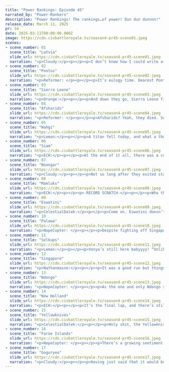 ```yaml
---
title: "Power Rankings: Episode 45"
narrated_by: "Power-Rankers"
description: "Power Rankings! The rankings…of power! Dun dun dunnnn!"
release_date: March 11, 2025
pr: S4
date: 2025-03-11T00:00:00.000Z
image: https://cdn.civbattleroyale.tv/season4-pr45-scene01.jpeg
scenes:
- scene_number: 01
  scene_title: "Latvia"
  slide_url: https://cdn.civbattleroyale.tv/season4-pr45-scene01.jpeg
  narration: "<p>Cloudy:</p><p></p><p>I don’t know how I could write a better eulogy for Latvia than TopHatPaladin did in the discord screenshot used for last week’s Latvia slide. That eulogy was imbued with a passion and closeness that could only be achieved by the man who made the mod, but I won’t lie when I say that that same enthusiasm rubbed off on me from an early stage, as soon as it became clear that Latvia wasn’t going to roll over and die. Most rankers placed them very close to the bottom and we were proven wrong almost right away. Latvia was expansive, scrappy, and aggressive, constantly winning wars with what seemed like hardly any troops, always flirting with the specter of devastation, but always eking out a win in the end. They landed a deathblow against Makhnovia; outmaneuvered Royal Hungary, Bavaria; crushed the hapless Finns; and even seized a city from the mighty Faroes in a war that the islanders started. Even when they faced doom at the hands of the Selkups, they fought the enemy to a standstill, clawed back as much of their lost land as they could, and escaped mostly intact. And when total war came, they had one of the densest carpets on the cylinder, even if it was outdated, and despite being targeted with dozens of nuclear strikes, their haggard forces stretched thin between the shattered husks of cities, they continued to fight, and they never gave up. They will be missed. So long, Karlis Ulmanis.</p>"
- scene_number: 02
  scene_title: "Pontus"
  slide_url: https://cdn.civbattleroyale.tv/season4-pr45-scene02.jpeg
  narration: "<p>Reformer: </p><p></p><p>It’s eulogy time. Dearest Pontus. You were one of my favorites at the beginning of the season. A long-awaited inclusion, with plenty of hype behind you. </p><p></p><p>…hype that proved to be excessive, undeniably. </p><p></p><p>Pontus’ history is filled with skirmishing against various neighbors fruitlessly, with some rare exceptions. Let’s go through the big hits.</p><p></p><p>Pontus’ first war was against Kalmyks on turn 34 - an early war against a neighbor protected by rough terrain. Over 50 turns of war, and for nothing. While still involved against Kalmyks, they declared war on Afsharids, just to really hammer in the fact their early aggression would be wasted. </p><p></p><p>These early declarations, alongside a few others, seemed to garner unwanted attention, as on around turn 112 Pontus became victim to a small coalition. Qarmatians and Royal Hungary, still respectable at this early point in history, were too much for the ill-prepared Pontic army. Still, losses to this coalition were only peripheral, being weak cities in Arabia and Europe. These losses were far from crippling, but this was still quite a setback. </p><p></p><p>Pontus would then enter a period of mostly-peace for over 200 turns, a period which would be ended by their third attempt against Makhnovia being successful. One of those big Makhnovian cities on the Black sea would end up in Pontic hands, showing that Pontus could defeat a significantly weaker opponent.</p><p></p><p>Another massive period of peace would follow. On occasion, Pontus would beef with a neighbor, but these would always be low-stakes: Mamluks, Saba, Kanem.</p><p></p><p>Until finally, four-hundred turns later, on turn 524, it would be time for retribution. Technologically and numerically superior Pontic troops would descend upon Qarmatian Arabia, taking back those cities lost so long ago. Spurred on by success, Pontus took this war all the way to the finish line, eliminating Qarmatians in 32nd place. This, unfortunately, would be the last excitement Pontus participated in before Total War. Which, yes, leaves another nearly 300-turn period of peace in-between. </p><p></p><p>We know how Pontus fared in Total War. The multitude of fronts eventually got to them - and though they more or less held against Latvia and the African civs, they would meet their fate between Afsharids and Faroes, squeezed to death in 12th, on turn 834. An ignoble end for a mostly peaceful civ. But that is not the whole story, is it? Pontus’ greatest contribution to Total War, and arguably the entire game, was their UA coming to play. For anyone unaware, the Pontic UA causes cities controlled but not founded by the enemy to enter resistance when Pontus defeats their units. The greatest victims of this ability (as I recall) were Wahgi and Sierra Leone. In both cases, Pontus likely played a significant part in these civs’ downfalls, though it is difficult to say for sure how significant the impact truly was. For this single contribution, I salute Pontus. Any contribution against the monstrous Wahgi is welcome, and through this feat, they have made their involvement worthwhile. </p><p></p><p>…One more thing. In a certain prominent doomed timeline, Pontus’ UA proved far stronger than expected or intended. All enemy cities end up with hundreds of turns of resistance, and the only movement on the cylinder would eventually be Pontic troops marching from city to city, conquering the cylinder unchallenged. For the proper timeline that we got to observe, the UA was indeed fixed, weakened, nerfed, however you want to put it. The truth is all the same: Pontus was holding back for the entire game, and transcended the prime timeline just to punish Wahgi. That’s a good story in my books.</p>"
- scene_number: 03
  scene_title: "Sierra Leone"
  slide_url: https://cdn.civbattleroyale.tv/season4-pr45-scene03.jpeg
  narration: "<p>Orange:</p><p></p><p>And down they go, Sierra Leone finally bites the dust. On the eve of total war they seemed promising, the strongest power in Africa and ready to push into the Med, but alas it was not meant to be. Sierra Leone started off strong but then struggled to keep up, and I don’t really know why. They just, stopped producing units, and with that, they had a slow tumble down to the hands of the top power of the Faroes and the scrappy underdog in Ndongo. They really should’ve done better with what they had, but they just couldn’t keep up. It feels like a weak end for a civ that could’ve been much greater. </p><p></p><p>Sierra Leone throughout the game had an interesting path to the end. They had a nice amount of expansion with some quite out there settles that they weren’t punished for. They then struggled in war against the Alaouites for a while, but eventually persevered. And then as the game went on they fought with Kanem-Bornu and Rome, securing West Africa and much of northeast Africa as well. Sierra Leone even took Rome itself. But despite all that, they just couldn’t hold up in the war, they failed to use their core to push out Ndongo, and were unable to defend against the much stronger Faroese. I’d lay a fair amount of this blame towards their lacking tech, they had weak units and cities with little strength at all. Ultimately, they couldn’t stand shoulder to shoulder with the others, and now they lie to rest here in 11th (15th for now because of revives, but really 11th).</p>"
- scene_number: 04
  scene_title: "Afsharids"
  slide_url: https://cdn.civbattleroyale.tv/season4-pr45-scene04.jpeg
  narration: "<p>Reformer: </p><p></p><p>Afsharids? Yeah, they died. Sure, they currently hold a city, but that’s a REVIVAL, so it doesn’t count. We will slap them in the face with an eulogy to make sure they know they’re dead. So let’s go! It’s time for an adventure!</p><p></p><p>Afsharids’ performance is best characterized as a rollercoaster, going up and down and up and down, in perpetuity. Until they died, that is. </p><p></p><p>Much of the strength of the Afsharid Empire was built upon good early settling. Much of that strength was undercut by early failures in war. Perhaps the most famous example of course is the loss against the Qarmatians. This certainly did not radically change the overall trends, but it no doubt slowed down that oh-so-crucial early growth. And when Afsharids next headed to war, the result was…successful, albeit lukewarm. This was their first war against Bukhara, of course. </p><p></p><p>More important than the actual outcome of the Bukharan war was the apparent regaining of confidence, as afterward, Afsharids would partake in smarter, smaller wars, which always ended up in Afsharids’ favor. Kazakhstan, Harappa, Vijayanagara, all were defeated, though never decisively. This would be followed by a period of peace…</p><p></p><p>…until the 270s, when Afsharids took the battle to Harappa again, only to be beaten to the punch by Khoshuts. With the help of a coalition, Afsharids would soon enough attempt to break Khoshuts, but to no avail. Indeed, Khoshuts came out of the coalition war with a net gain of one city! Embarrassing. Afsharids would return home and lick their wounds. And after a short 30 turns later, Afsharids would return to waging war against Khoshuts. What difference could 30 turns make? All the difference, apparently, as Afsharids would straight up MURDER Khoshuts during this war. Nothing beside remained. This would end up being one of the bloodiest non-TotalWar conflicts in the history of the cylinder.</p><p></p><p>Afsharids would afterwards return to smaller wars, slowly growing between periods of peace. Kalmyks, Bukhara, and Selkups would all be defeated- Kalmyks eliminated and Bukhara crippled, of course. These less impactful wars would be the last of Afsharid expansion before Total War. </p><p></p><p>As mentioned, throughout this history, Afsharids experienced a never-ending rollercoaster, though that may not be apparent from the above brief history. The rollercoaster becomes more apparent when looking at their history of stats, which continuously oscillated in an absurd manner. Every episode, you couldn’t predict how strong they were under the surface, even as they stayed at peace and simply rested. What strange incidents were happening in this empire? We’ll never know, but Afsharids’ failure to maintain good domestic policy is easily the single most important contributing factor in the failure to win the game. They played a fairly smart game in all other regards. But let’s get onto Total War, now. </p><p></p><p>Afsharids would end up taking on a big brunt of Wahgi’s Intercontinental Drone Fleet. Against our expectations, this monumental challenge was handled pretty well, and Afsharids would go on to retake the South Asian territories they lost to Wahgi, all the while stalemating Selkups and Pontus. Eventually, fortunes ran dry in the east, but instead Afsharids pushed through the former stalemates. Most importantly, Afsharids pushed through Pontus like a wet piece of cardboard, reaching the Mediterranean. A grand success of course, but if we know anything about Afsharids, it is that fortune heralds misfortune. Goguryeo, having conquered their way through Selkups, had reached Afsharid borders, and progressed unchallenged into Afsharid lands. In the west, Faroes took the other half of Pontus, and in them, Afsharids gained another undefeatable opponent. And just like that, the Afsharids were crushed to death in 10th on turn 842, with the rollercoaster hitting a brick wall. Two brick walls, really. The trend that defined their game would end it as well. How poetic! </p>"
- scene_number: 05
  scene_title: "Wahgi"
  slide_url: https://cdn.civbattleroyale.tv/season4-pr45-scene05.jpeg
  narration: "<p>Leman:</p><p></p><p>A titan fell today, and what a thunderous crash as Bol'im hit the ground. Wahgi was truly an unprecedented civilization, in so many ways. Their start was a rollercoaster, settling very well at the outset of the game, then being punished for that aggressive settling Maguindanao, only to completely turn that around and help tear Maguindanao to shreds. From then on, the early game was full of instances that us Power Rankers thought would be the end of Wahgi, but Wahgi always managed to pull ahead. Their war against Zheng, their first war against Bora-Bora, their first war against Noongar, all were solid victories pulled from difficult situations. Wahgi showed their competence and resourcefulness.</p><p></p><p>Wahgi’s central story, however, had not yet begun. While Wahgi was scrapping with its neighbors, they were growing and teching up, mostly on the back of their very powerful UB, and building wonders. The most important of which was Gate of the Sun. Together, the UB, Gate of the Sun, and a few other synergistic wonders, transformed Wahgi from a scrappy, solid civ into a technological nightmare. Unprecedented growth catapulted Wahgi far, far ahead of their neighbors, unmatched even by the other top tiers. At their peak around turn 380, Wahgi had built up a lead of eight to ten technologies over civilizations like Faroe Islands and Gogouryeo, and a lead of fifteen to eighteen technologies over neighbors like Palawa and Bora-Bora.</p><p></p><p>Wahgi did not put this tech lead to waste either. They built advanced, state of the art, units. And more units. And more units. And more units. Siam didn’t stand a chance when hordes of paratroopers invaded their enlightenment-era cities. Bora-Bora didn’t stand a chance when waves upon waves of Wahgi units crashed into their shores. Bora-Bora fought well but when your foe has triple the production, eighteen more technologies and nine-times the military manpower (and growing), Bora-Bora didn’t stand a chance. Wahgi, over the course of a hundred turns, threw units at Bora-Bora until their massive empire was reduced to three sad little cities in South America, and Wahgi ascended to number one on the power rankings.</p><p></p><p>At this point, the game should have been in the bag. Who was going to stop Wahgi? Nobody was going to catch them technologically. Nobody was going to catch them militarily. The entire South Pacific was covered in Wahgi drones! The entire South Pacific was covered in Wahgi drones… Who was going to pay for that? Bol'im’s war machine had been out of money for dozens of turns by now. He had been financing the whole thing off of Bora-Bora spoils, and as that war finally concluded in overwhelming, fantastic victory, that revenue source dried up. The money for all these drones had to come from somewhere. Bol'im stopped producing science at a once impressive 100 technologies, letting old rivals pass him by. They tried to go to war to get a little bit of money – Wahgi picked off Mexico and Vijayanagara, but those were small fry. Wahgi never bothered to go after someone substantial again. Wahgi never managed to restart their dominating science again.</p><p></p><p>But Bol'im never stopped building units. At the dawn of Total War Wahgi had over four million troops, over quadruple the next most powerful military, and the largest military the CBR has seen since Brazil probably. They spread across the South Pacific, South America, India, Persia, Quebec, and South-East Asia. These troops, once state of the art, were old, out of date, and out matched by most of the powers in the cylinder. But there were more of them. That had been Bol'im’s strategy against Bora-Bora, that would be Bol'im’s strategy against the world. Throw units at his problems until they were dead. </p><p></p><p>At the dawn of total war, this seemed to work. Noongar was obliterated in a matter of turns. The Afsharids were hollowed out and neutered. New Holland was blasted to bits, former Ecuadorian land turned into radioactive rubble. Singaporean India was razed to the ground. Zheng was partitioned. Palawa was bloodied. Faroese Quebec was ransacked. Singapore’s core was scratched. Random cities in the Middle East, Europe, and Africa were sniped by unending legions of Wahgi military. Wahgi ballooned up to 97 cities at their peak after the first episode of Total War.</p><p></p><p>But slowly, Wahgi’s military score began to slip, then fall, then collapse into nothingness. One by one, each one of Wahgi’s 4,607,083 troops perished. Civs that had completed the tech tree held on in the face of Wahgi aggression. The Faroes managed to clean up their Wahgi problem quickly. New Holland managed to keep their core intact before forcing Wahgi out of South America. Singapore stood tall, unbroken. Goguryeo seemed to hardly notice. Wahgi lost 50 cities in the second episode of Total War, dropping down to 47. They lost 41 more in the third, dropping down to only six.</p><p></p><p>In general, when we get to Total War, there are three camps of civs. Civs that are already dead (Noongar, Bavaria), civs that have completed the tech tree but have a small military (Goguryeo, Faroe Islands, New Holland, Yellowknives, and Singapore), and civs that have not, but have a huge military. In every case, civs that have completed the tech tree always win. Their cities are more resilient, their units are more resilient, they have more production to rebuild units, they have more resources to rebuild cities. The big military civ always makes dents in the beginning but always falters.</p><p></p><p>I thought Wahgi was going to be different, for two reasons. First, nobody had as big of a military as Wahgi had. Tuva and Han from last season looked like they weren’t even trying next to Wahgi. Sure, those militaries hadn’t been able to cause enough damage in the early turns of Total War, but would 4 million troops be able to? Second, Wahgi had a fantastic production base. They had the second most production, in fact, less than only the Faroe Islands. Surely if they ran out of their 4 million troops Wahgi could replace them quickly? I think this is where an unlikely foe enters the fray, in the form of Pontus. Whenever a Pontic unit killed a Wahgi unit, every city that Wahgi captured, but did not found, went into resistance. Wahgi had a lot of units that died and a lot of cities they conquered. All that production was worthless.  </p><p></p><p>Pontus died in 12th place, three places before Wahgi. But by that point, it was already over. Wahgi was clinging onto dear life. Bol'im was killed in Mount Hagen by Lee Kuan Yew on turn 858, eliminated in 9th place. Then revived, and then killed again by Johan Maurits on turn 932, still in 9th place. </p><p></p><p>I’m sure it was cathartic for Singapore and New Holland to land those killing blows. I’m sure it was cathartic for the fans of Maguindanao, Siam, Vijayanagara, Afsharids, Zheng, Noongar, Palawa, Singapore, New Holland, and especially Bora-Bora, to see Mount Hagen flying flags of Singaporean Pink instead of Wahgi Purple.  </p><p></p><p>But I am sad. We lost a titan today, one of the strongest, most defining, most game breaking civilizations CBR has ever known. We will be telling tales of your exploits for years to come. F</p>"
- scene_number: 06
  scene_title: "Siam"
  slide_url: https://cdn.civbattleroyale.tv/season4-pr45-scene06.jpeg
  narration: "<p>ECH:</p><p></p><p>At the end of it all, there was a culture civ to chronicle these final days of multipolar peace. I take some comfort in that. </p><p></p><p>Siam shall not be staying with us long, exposed to air power, sea power, and megalithic death machine power; and armed with all of maybe 2 units to boot. Such is the fate of an endgame revival.</p>"
- scene_number: 07
  scene_title: "Noongar"
  slide_url: https://cdn.civbattleroyale.tv/season4-pr45-scene07.jpeg
  narration: "<p>Cloudy:</p><p></p><p>Not so long after they exited stage left, the Noongar are back, baby! Just in time to get annihilated in total war 2! Woohoo! Witness me!</p>"
- scene_number: 08
  scene_title: "Mamluks"
  slide_url: https://cdn.civbattleroyale.tv/season4-pr45-scene08.jpeg
  narration: "<p>ECH:</p><p></p><p>-RECORD SCRATCH-</p><p></p><p>Who the hell let Mamluks into the finale club?! Bouncers, get Shajar the bloody ‘ell out of here!!!!!</p><p></p><p>Jesus, Mamluks will go down as a X4 civ that made it into the top 10 once, I suppose. Mark that down for trivia night and despair…</p>"
- scene_number: 09
  scene_title: "Eswatini"
  slide_url: https://cdn.civbattleroyale.tv/season4-pr45-scene09.jpeg
  narration: "<p>CelestialDalek:</p><p></p><p>Come on. Eswatini doesn’t deserve a ranking, much less 9th. Reviving civs should have died when Crowfoot did. </p>"
- scene_number: 10
  scene_title: "Palawa"
  slide_url: https://cdn.civbattleroyale.tv/season4-pr45-scene10.jpeg
  narration: "<p>NopeCopter: </p><p></p><p>Despite fighting off Singapore without much issue, the Palawa end this episode on the verge of death anyways, because the Yellowknives have ended up making great use of their new Pacific colonies to launch a surprisingly effective invasion by sea. Now reduced to only one city in the middle of Central Asia, completely out of units, the Palawa are all but guaranteed to die in the first turn or two of Total War II - only potentially saved by Goguryeo having bigger fish to fry. It’s a bit of a shame too, considering they were having a bit of a redemption arc, but so it goes. At least they got to make it to the finale.</p>"
- scene_number: 11
  scene_title: "Selkups"
  slide_url: https://cdn.civbattleroyale.tv/season4-pr45-scene11.jpeg
  narration: "<p>Leman:</p><p></p><p>Vonya’s still here babyyyy! “Unlike Hsia” is probably a Selkup warcry or greeting at this point. Yeah, yeah, we’ll have a eulogy next episode. Right now, I’m just happy Selkups made the top ten. They deserved it.</p>"
- scene_number: 12
  scene_title: "Singapore"
  slide_url: https://cdn.civbattleroyale.tv/season4-pr45-scene12.jpeg
  narration: "<p>Nathanmasse:</p><p></p><p>It was a good run but things have turned decidedly against Singapore.  They’re still in 6th place but that’s not quite as prestigious as it used to be.  Their possessions in India, the Philippines, Indonesia, and even their capital have been overrun or simply obliterated to make room for the next generation of cities.  They’re not quite dead and gone; they have enough units to hold up in either Madagascar or around their remaining Antarctic cities but their days are numbered.  At least they get credit for finishing off their old rival Wahgi.</p>"
- scene_number: 13
  scene_title: "Ndongo"
  slide_url: https://cdn.civbattleroyale.tv/season4-pr45-scene13.jpeg
  narration: "<p>NopeCopter: </p><p></p><p>As the one and only Ndongo stan (and also the creator of the mod), these past few episodes have been an absolute ride - from a mid-tier expected to get run over by Sierra Leone, to a surprisingly solidly-positioned civ expected to get run over by Singapore, to a shockingly competent civ expected to get run over by the Faroes, to now. Make no mistake, Ndongo is about to finally meet their end at the hands of the Faroes, who have a gargantuan military and a 12-tech lead over Ndongo with no distractions left in the way. But the fact that this do-nothing civ locked in this hard for Total War and managed to almost triple their city count in spite of everything is nothing short of impressive even with their solid positioning. It took Nzinga three tries, but she’s finally made it to the end of a CBR season - and I’ll save the big emotional send-off for next week, but man am I happy to see her here, even if it was a bumpy ride.</p>"
- scene_number: 14
  scene_title: "New Holland"
  slide_url: https://cdn.civbattleroyale.tv/season4-pr45-scene14.jpeg
  narration: "<p>ECH:</p><p></p><p>It’s the final lap, and there’s still glory to play for between the civs that, bluntly put, will not be winning the race. Yes, it should be made clear that no-one thinks any civ below 2nd in the rankings has much of any chance right now, even if there is potential for them to make moves. However, for New Holland in particular, the discourse on where to predict these final contenders has been fairly involved and engaging. </p><p></p><p>New Holland is really competing primarily against their Northern American rival Yellowknives, and as you can see has managed to lose a spot to them in the aggregate over the course of the previous episode. I’d attribute this to three observations: the dynamism of the Yellowknives in Episode 45 (successfully conquering across the Pacific, bolstering their city count and perhaps looking set to unite Australia); New Holland’s seemingly lacklustre truce-time buildup (a lot of empty land in South America even as Total War 2 arrives, last we saw); and the consistent statistical superiority of the Yellowknives in this final stretch (around 2000 higher effective military; nearly 7000 more production than NH, etc). However, nothing is certain, and as we PR’s get ready to overview the legacy of every civ in the season, New Holland’s capacity to get underestimated shouldn’t be forgotten now of all times.</p><p></p><p>If Maurits can surge upwards, probably into North America through the East Coast then expanding into the Gulf of Mexico and Westwards, while Akaitcho get’s distracted by his other neighbours, then there’s a real shot for New Holland to be this season’s unifier of the Americas, and who knows, from there so much could occur. That’s probably a best case scenario though, and in truth I find New Holland achieving a hard-won, ground-down 4th place the likeliest outcome. Veel geluk, Johan!</p>"
- scene_number: 15
  scene_title: "Yellowknives"
  slide_url: https://cdn.civbattleroyale.tv/season4-pr45-scene15.jpeg
  narration: "<p>CelestialDalek:</p><p></p><p>Holy shit, the Yellowknives popped off this episode. Near the beginning of total war, things looked hopeless: they were losing cities left and right to nukes, being pushed on all fronts, facing Wahgi incursions… But now, they somehow managed to push into Australia and absolutely body Palawa. The total extent of this feat can’t be overstated: they hadn’t shown any sort of expeditionary prowess of this sort before their surprise attack on Wahgi last episode, but now they show up and have half a continent under their belt. Their fronts have stabilized, and they’ve regained the advantage pretty much everywhere. Now, the main problem is that they need to win. They’ve shown their ability to establish a foothold on another continent, but can they do that in the Goguryeo mainland? Bridge the gap and take on the Faroes? Sure. They could. But the two remaining civs (it’s Goguryeo and the Faroes, you can use process of elimination) are, in our opinion, much more likely to go the full way and slaughter all the opposition.</p>"
- scene_number: 16
  scene_title: "Faroe Islands"
  slide_url: https://cdn.civbattleroyale.tv/season4-pr45-scene16.jpeg
  narration: "<p>NopeCopter: </p><p></p><p>There’s a growing sentiment that Goguryeo is all but guaranteed to win the game, but in reality, the Faroes probably shouldn’t be counted out just yet. They only have about two thirds of Goguryeo’s city count, sure, but they also have a larger military and a MUCH larger Production base, with at least one more easy invasion target in Ndongo. Considering that the Faroes have also had the opportunity to build up while Goguryeo has been busy fighting a war on the other side of their empire, wasting their troops and nukes, it doesn’t seem too unreasonable to say that the Faroes have an advantage and will continue to maintain that advantage so long as they spend their Production remotely wisely. They still have their weaknesses, of course - aside from just being kind of incompetent, they also do just have a less-cohesive core and a large navy they can’t actually use against Goguryeo - but it would be foolish to say the game has already been won. </p>"
- scene_number: 17
  scene_title: "Goguryeo"
  slide_url: https://cdn.civbattleroyale.tv/season4-pr45-scene17.jpeg
  narration: "<p>Cloudy:</p><p></p><p>Having just said that it would be foolish to say the game has already been won, only one out of ten rankers put Goguryeo anywhere other than first. With an empire that spans from Alaska to Arabia, from New Guinea to Novaya Zemlya, they’re undoubtedly the closest civ to the finish line. If they can push the Faroes out of the rest of the Old World, then that might be enough to be declared the victor all by itself. This time, their armies would be held up by Hsia—fingers crossed—and they will flow west to the Faroese border, in a clash that will determine the winner. Given how they just dismantled Singapore, I wouldn’t put much of anything past them. But never forget—in the last power rankings before the finale of Season 2, we ranked Marajoara first, and look what happened.</p>"
---
```


